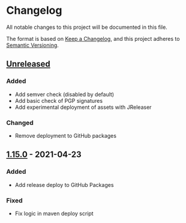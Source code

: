 # Changelog
All notable changes to this project will be documented in this file.

The format is based on [Keep a Changelog](https://keepachangelog.com/en/1.0.0/),
and this project adheres to [Semantic Versioning](https://semver.org/spec/v2.0.0.html).

## [Unreleased]

### Added
- Add semver check (disabled by default)
- Add basic check of PGP signatures
- Add experimental deployment of assets with JReleaser

### Changed
- Remove deployment to GitHub packages

## [1.15.0] - 2021-04-23

### Added
- Add release deploy to GitHub Packages

### Fixed
- Fix logic in maven deploy script

[Unreleased]: https://github.com/nbbrd/sandbox/compare/v1.15.0...HEAD
[1.15.0]: https://github.com/nbbrd/sandbox/releases/tag/v1.15.0
